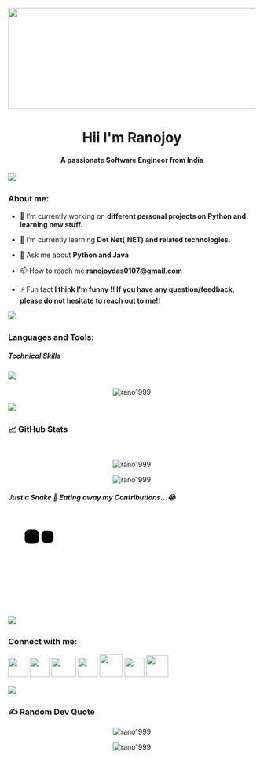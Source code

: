 <p align="center"><img src="https://thumbs.gfycat.com/KindDistortedIrrawaddydolphin-size_restricted.gif" height="205" width="2000"/></p>
<h1 align="center">Hii I'm Ranojoy</h1>
<h4 align="center">A passionate Software Engineer from India</h4>

<a href="https://www.youtube.com/watch?v=dQw4w9WgXcQ"><img src="https://user-images.githubusercontent.com/73097560/115834477-dbab4500-a447-11eb-908a-139a6edaec5c.gif"></a>

<h3 align="left">About me:</h3>

- 🔭 I’m currently working on **different personal projects on Python and learning new stuff.**

- 🌱 I’m currently learning **Dot Net(.NET) and related technologies.**

- 💬 Ask me about **Python and Java**

- 📫 How to reach me **ranojoydas0107@gmail.com**

- ⚡ Fun fact **I think I'm funny !! If you have any question/feedback, please do not hesitate to reach out to me!!**

<a href="https://www.youtube.com/watch?v=dQw4w9WgXcQ"><img src="https://user-images.githubusercontent.com/73097560/115834477-dbab4500-a447-11eb-908a-139a6edaec5c.gif" ></a>
</br>
</p>
<h3 align="left">Languages and Tools:</h5>
<h5>Technical Skills</h6>

<p align="left">
  <a href="https://skillicons.dev">
    <img src="https://skillicons.dev/icons?i=c,cpp,cs,java,py,js,html,css,dotnet,mysql,sqlite,git,github,vscode,visualstudio," />
  </a>
</p>

<p align="center"> <img src="https://github-readme-stats.vercel.app/api/top-langs?username=rano1999&show_icons=true&locale=en&layout=compact" alt="rano1999" height="205" width="500"/></p>

<a href="https://www.youtube.com/watch?v=dQw4w9WgXcQ"><img src="https://user-images.githubusercontent.com/73097560/115834477-dbab4500-a447-11eb-908a-139a6edaec5c.gif"></a>

  
<h3>📈 GitHub Stats</h3>
</br>
<p align="center"><img src="https://github-readme-streak-stats.herokuapp.com/?user=rano1999&theme=algolia" alt="rano1999"  alt="Thelalitagarwal"  /></p>
<p align="center"><img src="https://github-readme-stats.vercel.app/api?username=rano1999&show_icons=true&theme=algolia" alt="rano1999" height="205" width="1000"/>
<h5>Just a Snake 🐍 Eating away my Contributions...😭</h5>

![snake gif](https://github.com/MeghnaS21/MeghnaS21/blob/output/github-contribution-grid-snake.svg)

<a href="https://www.youtube.com/watch?v=dQw4w9WgXcQ"><img src="https://user-images.githubusercontent.com/73097560/115834477-dbab4500-a447-11eb-908a-139a6edaec5c.gif"></a>
 
<h3 align="left">Connect with me:</h3>

<a href="https://www.facebook.com/ranojoy.das.33" target= "_blank" ><img src="https://upload.wikimedia.org/wikipedia/commons/thumb/0/05/Facebook_Logo_%282019%29.png/1024px-Facebook_Logo_%282019%29.png" height="40" width="40"/></a>&nbsp;<a href="https://www.instagram.com/the._crazy_soul/?igshid=MzNlNGNkZWQ4Mg%3D%3D" target="_blank"><img src="https://png.pngtree.com/png-vector/20221018/ourmid/pngtree-instagram-icon-png-image_6315974.png" height="40" width="40"/></a>&nbsp;<a href="https://www.youtube.com/@rano5890" target="_blank"><img src="https://www.freepnglogos.com/uploads/youtube-play-red-logo-png-transparent-background-6.png" height="40" width="50"/></a>&nbsp;<a href="https://www.linkedin.com/in/ranojoy-das-6538371a0" target="_blank"><img src="https://freelogopng.com/images/all_img/1656996409linkedin-symbol.png" height="40" width="40"/></a>&nbsp;<a href="https://github.com/Rano1999" target="_blank"><img src="https://img.icons8.com/?size=512&id=AZOZNnY73haj&format=png" height="47" width="47"/></a>&nbsp;<a href="https://auth.geeksforgeeks.org/user/rano1999/practice" target="_blank"><img src="https://encrypted-tbn0.gstatic.com/images?q=tbn:ANd9GcQqvFVpivQkBMns3rV68nBe2xMaJaD9pStMOfdtBDRkEYH-Sy3Nns__vsVt-nM1c5KxiuM&usqp=CAU" height="40" width="40"/></a>&nbsp;<a href="https://www.leetcode.com/rano1999" target="_blank"><img src="https://upload.wikimedia.org/wikipedia/commons/1/19/LeetCode_logo_black.png" height="45" width="45"/></a>
  

<a href="https://www.youtube.com/watch?v=dQw4w9WgXcQ"><img src="https://user-images.githubusercontent.com/73097560/115834477-dbab4500-a447-11eb-908a-139a6edaec5c.gif"></a>

### ✍️ Random Dev Quote
<p align="center"> <img src="https://quotes-github-readme.vercel.app/api?type=horizontal&theme=radical" alt="rano1999" /></p>
  
<p align="center"> <img src="https://komarev.com/ghpvc/?username=rano1999&label=Profile%20views&color=0e75b6&style=flat" alt="rano1999" /> </p>







